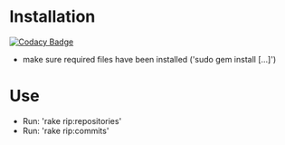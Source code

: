# Installation

[![Codacy Badge](https://api.codacy.com/project/badge/Grade/3d8540ccfb474bbd8ddaafda7c4c7cfd)](https://www.codacy.com/app/PartTimeLegend/github-statistics?utm_source=github.com&utm_medium=referral&utm_content=PartTimeLegend/github-statistics&utm_campaign=badger)

* make sure required files have been installed ('sudo gem install [...]')

# Use

* Run: 'rake rip:repositories'
* Run: 'rake rip:commits'